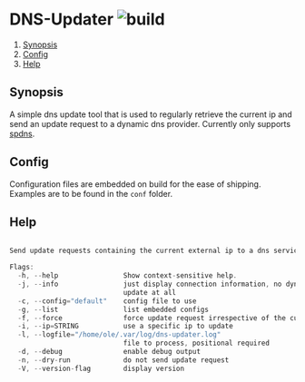 # DNS-Updater ![build](https://github.com/triole/dns-updater/actions/workflows/build.yaml/badge.svg)

<!--- mdtoc: toc begin -->

1. [Synopsis](#synopsis)
2. [Config](#config)
3. [Help](#help)<!--- mdtoc: toc end -->

## Synopsis

A simple dns update tool that is used to regularly retrieve the current ip and send an update request to a dynamic dns provider. Currently only supports [spdns](https://www.spdyn.de).

## Config

Configuration files are embedded on build for the ease of shipping. Examples are to be found in the `conf` folder.

## Help

```go mdox-exec="r -h"

Send update requests containing the current external ip to a dns service

Flags:
  -h, --help                Show context-sensitive help.
  -j, --info                just display connection information, no dyndns
                            update at all
  -c, --config="default"    config file to use
  -g, --list                list embedded configs
  -f, --force               force update request irrespective of the current ip
  -i, --ip=STRING           use a specific ip to update
  -l, --logfile="/home/ole/.var/log/dns-updater.log"
                            file to process, positional required
  -d, --debug               enable debug output
  -n, --dry-run             do not send update request
  -V, --version-flag        display version
```
